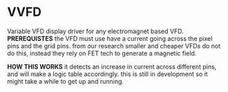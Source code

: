 # VVFD
 Variable VFD display driver for any electromagnet based VFD.
**PREREQUISTES**
the VFD must use have a current going across the pixel pins and the grid pins. from our research smaller and cheaper VFDs do not do this, instead they rely on FET tech to generate a magnetic field.


 **HOW THIS WORKS**
 it detects an increase in current across different pins, and will make a logic table accordingly. this is still in development so it might take a while to get up and running.